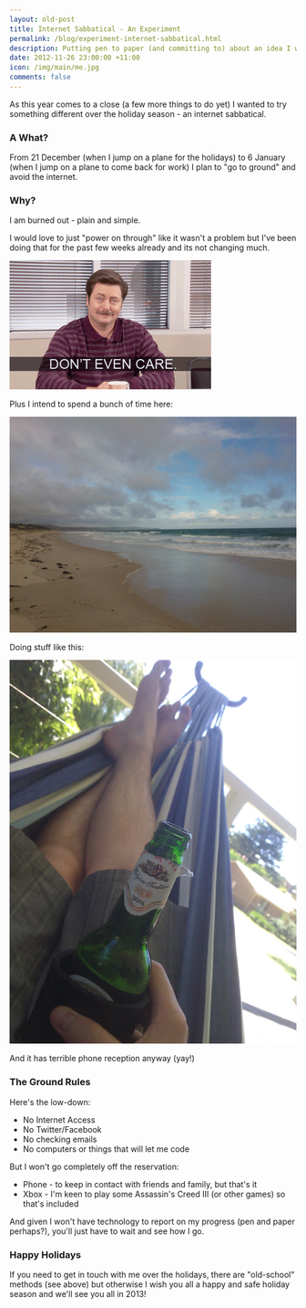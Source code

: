 ```yaml
--- 
layout: old-post
title: Internet Sabbatical - An Experiment
permalink: /blog/experiment-internet-sabbatical.html
description: Putting pen to paper (and committing to) about an idea I was discussing with a friend recently. 
date: 2012-11-26 23:00:00 +11:00
icon: /img/main/me.jpg
comments: false
---
```


As this year comes to a close (a few more things to do yet) I wanted to try something different over the holiday season - an internet sabbatical. 

### A What?

From 21 December (when I jump on a plane for the holidays) to 6 January (when I jump on a plane to come back for work) I plan to "go to ground" and avoid the internet.

### Why?

I am burned out - plain and simple. 


I would love to just "power on through" like it wasn't a problem but I've been doing that for the past few weeks already and its not changing much. 


<img src="/img/posts/internet/swanson.gif" />

Plus I intend to spend a bunch of time here:

<img src="/img/posts/internet/beach.jpg" />

Doing stuff like this:

<img src="/img/posts/internet/hammock.jpg" />

And it has terrible phone reception anyway (yay!)

### The Ground Rules

Here's the low-down:

 - No Internet Access
 - No Twitter/Facebook
 - No checking emails
 - No computers or things that will let me code

But I won't go completely off the reservation:

 - Phone - to keep in contact with friends and family, but that's it 
 - Xbox - I'm keen to play some Assassin's Creed III (or other games) so that's included

And given I won't have technology to report on my progress (pen and paper perhaps?), you'll just have to wait and see how I go.

### Happy Holidays

If you need to get in touch with me over the holidays, there are "old-school" methods (see above) but otherwise I wish you all a happy and safe holiday season and we'll see you all in 2013!
